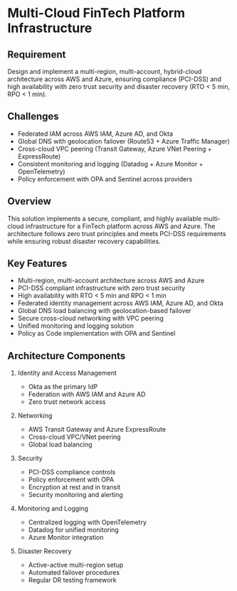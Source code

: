 # Multi-Cloud FinTech Platform Infrastructure

## Requirement

Design and implement a multi-region, multi-account, hybrid-cloud architecture across AWS and Azure, ensuring compliance (PCI-DSS) and high availability with zero trust security and disaster recovery (RTO < 5 min, RPO < 1 min).

## Challenges

- Federated IAM across AWS IAM, Azure AD, and Okta
- Global DNS with geolocation failover (Route53 + Azure Traffic Manager)
- Cross-cloud VPC peering (Transit Gateway, Azure VNet Peering + ExpressRoute)
- Consistent monitoring and logging (Datadog + Azure Monitor + OpenTelemetry)
- Policy enforcement with OPA and Sentinel across providers

## Overview

This solution implements a secure, compliant, and highly available multi-cloud infrastructure for a FinTech platform across AWS and Azure. The architecture follows zero trust principles and meets PCI-DSS requirements while ensuring robust disaster recovery capabilities.

## Key Features

- Multi-region, multi-account architecture across AWS and Azure
- PCI-DSS compliant infrastructure with zero trust security
- High availability with RTO < 5 min and RPO < 1 min
- Federated identity management across AWS IAM, Azure AD, and Okta
- Global DNS load balancing with geolocation-based failover
- Secure cross-cloud networking with VPC peering
- Unified monitoring and logging solution
- Policy as Code implementation with OPA and Sentinel

## Architecture Components

1. Identity and Access Management

   - Okta as the primary IdP
   - Federation with AWS IAM and Azure AD
   - Zero trust network access

2. Networking

   - AWS Transit Gateway and Azure ExpressRoute
   - Cross-cloud VPC/VNet peering
   - Global load balancing

3. Security

   - PCI-DSS compliance controls
   - Policy enforcement with OPA
   - Encryption at rest and in transit
   - Security monitoring and alerting

4. Monitoring and Logging

   - Centralized logging with OpenTelemetry
   - Datadog for unified monitoring
   - Azure Monitor integration

5. Disaster Recovery
   - Active-active multi-region setup
   - Automated failover procedures
   - Regular DR testing framework
